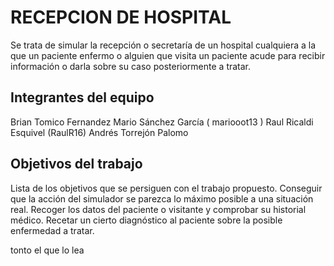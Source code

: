 # RECEPCION DE HOSPITAL

Se trata de simular la recepción o secretaría de un hospital cualquiera a la que un paciente enfermo o alguien que visita un paciente acude para recibir información o darla sobre su caso posteriormente a tratar.
## Integrantes del equipo

Brian Tomico Fernandez
Mario Sánchez García ( mariooot13 )
Raul Ricaldi Esquivel (RaulR16)
Andrés Torrejón Palomo

## Objetivos del trabajo

Lista de los objetivos que se persiguen con el trabajo propuesto.
Conseguir que la acción del simulador se parezca lo máximo posible a una situación real.
Recoger los datos del paciente o visitante y comprobar su historial médico.
Recetar un cierto diagnóstico al paciente sobre la posible enfermedad a tratar.

tonto el que lo lea
